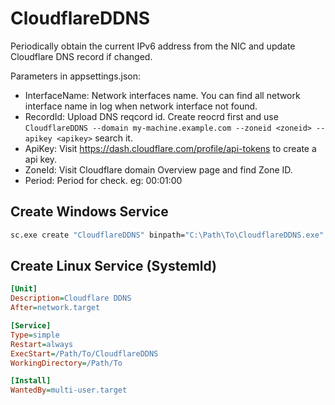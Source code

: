 # CloudflareDDNS
Periodically obtain the current IPv6 address from the NIC and update Cloudflare DNS record if changed.

Parameters in appsettings.json:
- InterfaceName: Network interfaces name. You can find all network interface name in log when network interface not found.
- RecordId: Upload DNS reqcord id. Create reocrd first and use `CloudflareDDNS --domain my-machine.example.com --zoneid <zoneid> --apikey <apikey>` search it.
- ApiKey: Visit https://dash.cloudflare.com/profile/api-tokens to create a api key.
- ZoneId: Visit Cloudflare domain Overview page and find Zone ID.
- Period: Period for check. eg: 00:01:00

## Create Windows Service
```bat
sc.exe create "CloudflareDDNS" binpath="C:\Path\To\CloudflareDDNS.exe" DisplayName="Cloudflare DDNS" start=auto
```  


## Create Linux Service (Systemld) 
```ini
[Unit]
Description=Cloudflare DDNS
After=network.target

[Service]
Type=simple
Restart=always
ExecStart=/Path/To/CloudflareDDNS
WorkingDirectory=/Path/To

[Install]
WantedBy=multi-user.target
```

